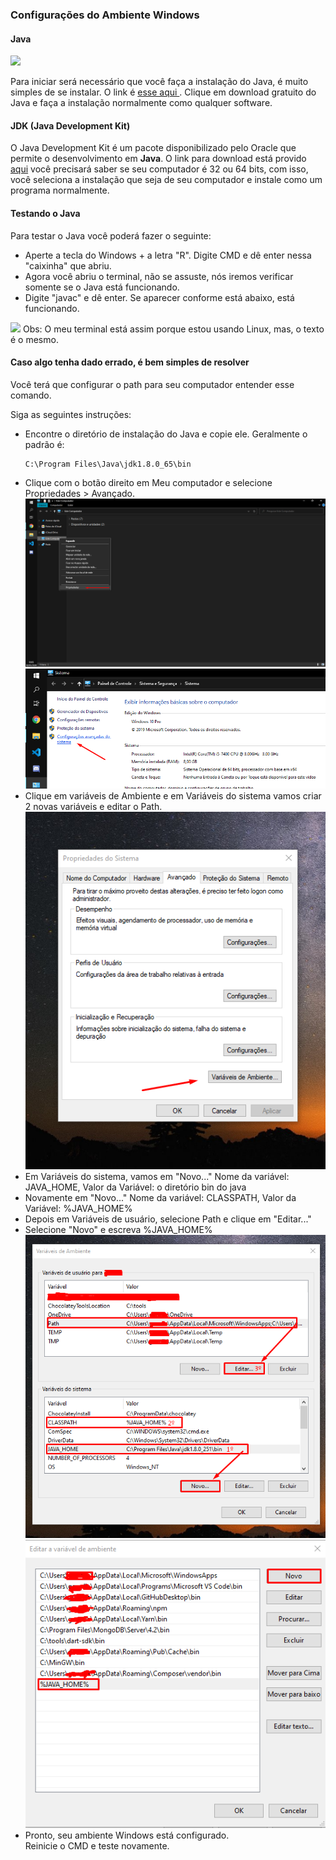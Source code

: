 ### Configurações do Ambiente Windows ###

#### Java
<img src="https://cdn.iconscout.com/icon/free/png-256/java-43-569305.png">


Para iniciar será necessário que você faça a instalação do Java, é muito simples de se instalar. O link é <a href="https://www.java.com/pt_BR/download/">esse aqui </a>. Clique em download gratuito do Java e faça a instalação normalmente como qualquer software.

#### JDK (Java Development Kit)
O Java Development Kit é um pacote disponibilizado pelo Oracle que permite o desenvolvimento em **Java**. O link para download está provido <a href="https://www.oracle.com/java/technologies/javase-jdk8-downloads.html">aqui</a> você precisará saber se seu computador é 32 ou 64 bits, com isso, você seleciona a instalação que seja de seu computador e instale como um programa normalmente.

#### Testando o Java
Para testar o Java você poderá fazer o seguinte:

<ul>
    <li> Aperte a tecla do Windows + a letra "R". Digite CMD e dê enter nessa "caixinha" que abriu.</li>
    <li>Agora você abriu o terminal, não se assuste, nós iremos verificar somente se o Java está funcionando.</li>
    <li>Digite "javac" e dê enter. Se aparecer conforme está abaixo, está funcionando.
</ul>

<img src="https://i.imgur.com/XoQj6x1.png">
Obs: O meu terminal está assim porque estou usando Linux, mas, o texto é o mesmo.


#### Caso algo tenha dado errado, é bem simples de resolver ####
Você terá que configurar o path para seu computador entender esse comando.

Siga as seguintes instruções:

<ul>
    <li>Encontre o diretório de instalação do Java e copie ele. Geralmente o padrão é: </li> 
    
    C:\Program Files\Java\jdk1.8.0_65\bin
</ul>
<ul>
    <li>Clique com o botão direito em Meu computador e selecione Propriedades > Avançado.</li>
    <img src="../img/java1.png">
    <img src="../img/java2.png">    
    <li>Clique em variáveis de Ambiente e em Variáveis do sistema vamos criar 2 novas variáveis e editar o Path.</li>
    <img src="../img/java3.png">
    <li>Em Variáveis do sistema, vamos em "Novo..." Nome da variável: JAVA_HOME, Valor da Variável: o diretório bin do java</li>
    <li>Novamente em "Novo..." Nome da variável: CLASSPATH, Valor da Variável: %JAVA_HOME%</li>
    <li>Depois em Variáveis de usuário, selecione Path e clique em "Editar..."</li>
    <li>Selecione "Novo" e escreva %JAVA_HOME%
    <img src="../img/java4.png">
    <img src="../img/java5.png">
    <li> Pronto, seu ambiente Windows está configurado.</li>
    Reinicie o CMD e teste novamente.
</ul>

